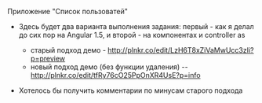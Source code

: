 Приложение "Список пользоватей"

* Здесь будет два варианта выполнения задания: первый - как я делал до сих пор на Angular 1.5, 
и второй - на компонентах и controller as
     * старый подход демо - http://plnkr.co/edit/LzH6T8xZiVaMwUcc3zIi?p=preview
     * новый подход демо (без функции удаления) -- http://plnkr.co/edit/tfRy76cO25PpOnXR4UsE?p=info
     
* Хотелось бы получить комментарии по минусам старого подхода






